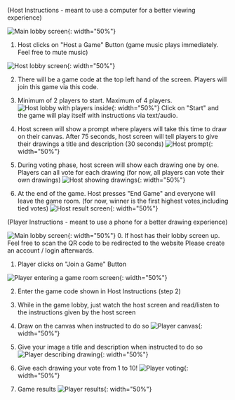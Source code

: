 (Host Instructions - meant to use a computer for a better viewing experience)

![Main lobby screen](docs/images/image.png){: width="50%"}

1. Host clicks on "Host a Game" Button (game music plays immediately. Feel free to mute music)

![Host lobby screen](docs/images/image-1.png){: width="50%"}

2. There will be a game code at the top left hand of the screen. Players will join this game via
this code.

3. Minimum of 2 players to start. Maximum of 4 players.
![Host lobby with players inside](docs/images/hostwithplayers.png){: width="50%"}
Click on "Start" and the game will play itself with instructions via text/audio.

4. Host screen will show a prompt where players will take this time to draw on their canvas.
After 75 seconds, host screen will tell players to give their drawings a title and description (30 seconds)
![Host prompt](docs/images/host-prompt.jpg){: width="50%"}

5. During voting phase, host screen will show each drawing one by one. Players can all vote for each drawing
(for now, all players can vote their own drawings)
![Host showing drawings](docs/images/host-showdrawings.png){: width="50%"}

6. At the end of the game. Host presses "End Game" and everyone will leave the game room.
(for now, winner is the first highest votes,including tied votes)
![Host result screen](docs/images/results-host.png){: width="50%"}



(Player Instructions - meant to use a phone for a better drawing experience)

![Main lobby screen](docs/images/image.png){: width="50%"}
0. If host has their lobby screen up. Feel free to scan the QR code to be redirected to the website
Please create an account / login afterwards.

1. Player clicks on "Join a Game" Button

![Player entering a game room screen](docs/images/image-2.png){: width="50%"}

2. Enter the game code shown in Host Instructions (step 2)

3. While in the game lobby, just watch the host screen and read/listen to the instructions given
by the host screen

4. Draw on the canvas when instructed to do so
![Player canvas](docs/images/player-canvas.png){: width="50%"}

5. Give your image a title and description when instructed to do so
![Player describing drawing](docs/images/player-describe.png){: width="50%"}

6. Give each drawing your vote from 1 to 10!
![Player voting](docs/images/player-vote.png){: width="50%"}

7. Game results
![Player results](docs/images/results-player.png){: width="50%"}

